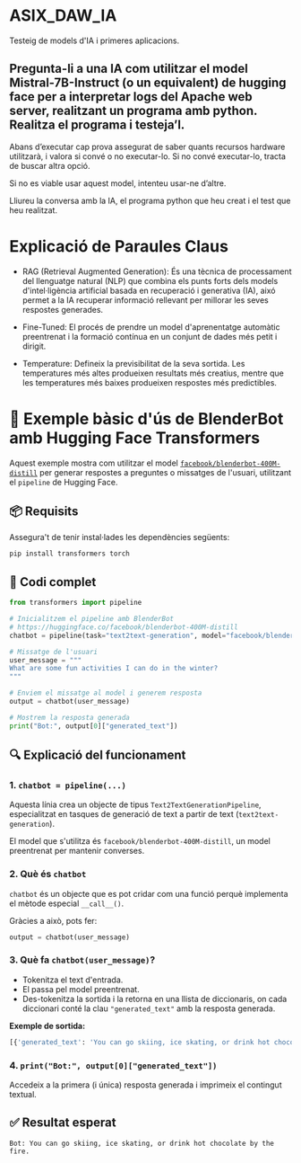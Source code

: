 # ASIX_DAW_IA
Testeig de models d'IA i primeres aplicacions.


## Pregunta-li a una IA com utilitzar el model Mistral-7B-Instruct (o un equivalent) de hugging face per a interpretar logs del Apache web server, realitzant un programa amb python. Realitza el programa i testeja’l.

Abans d’executar cap prova assegurat de saber quants recursos hardware utilitzarà, i valora si convé o no executar-lo. Si no convé executar-lo, tracta de buscar altra opció. 

Si no es viable usar aquest model, intenteu usar-ne d’altre.

Lliureu la conversa amb la IA, el programa python que heu creat i el test que heu realitzat.


# Explicació de Paraules Claus
- RAG (Retrieval Augmented Generation): És una tècnica de processament del llenguatge natural (NLP) que combina els punts forts dels models d'intel·ligència artificial basada en recuperació i generativa (IA), aixó permet a la IA recuperar informació rellevant per millorar les seves respostes generades.

- Fine-Tuned: El procés de prendre un model d'aprenentatge automàtic preentrenat i la formació contínua en un conjunt de dades més petit i dirigit.

- Temperature: Defineix la previsibilitat de la seva sortida. Les temperatures més altes produeixen resultats més creatius, mentre que les temperatures més baixes produeixen respostes més predictibles.


# 🤖 Exemple bàsic d'ús de BlenderBot amb Hugging Face Transformers

Aquest exemple mostra com utilitzar el model [`facebook/blenderbot-400M-distill`](https://huggingface.co/facebook/blenderbot-400M-distill) per generar respostes a preguntes o missatges de l'usuari, utilitzant el `pipeline` de Hugging Face.

## 📦 Requisits

Assegura't de tenir instal·lades les dependències següents:

```bash
pip install transformers torch
```

## 📜 Codi complet

```python
from transformers import pipeline

# Inicialitzem el pipeline amb BlenderBot
# https://huggingface.co/facebook/blenderbot-400M-distill
chatbot = pipeline(task="text2text-generation", model="facebook/blenderbot-400M-distill")

# Missatge de l'usuari
user_message = """
What are some fun activities I can do in the winter?
"""

# Enviem el missatge al model i generem resposta
output = chatbot(user_message)

# Mostrem la resposta generada
print("Bot:", output[0]["generated_text"])
```

## 🔍 Explicació del funcionament

### 1. `chatbot = pipeline(...)`

Aquesta línia crea un objecte de tipus `Text2TextGenerationPipeline`, especialitzat en tasques de generació de text a partir de text (`text2text-generation`).

El model que s'utilitza és `facebook/blenderbot-400M-distill`, un model preentrenat per mantenir converses.

### 2. Què és `chatbot`

`chatbot` és un objecte que es pot cridar com una funció perquè implementa el mètode especial `__call__()`.

Gràcies a això, pots fer:

```python
output = chatbot(user_message)
```

### 3. Què fa `chatbot(user_message)`?

- Tokenitza el text d'entrada.
- El passa pel model preentrenat.
- Des-tokenitza la sortida i la retorna en una llista de diccionaris, on cada diccionari conté la clau `"generated_text"` amb la resposta generada.

**Exemple de sortida:**

```python
[{'generated_text': 'You can go skiing, ice skating, or drink hot chocolate by the fire.'}]
```

### 4. `print("Bot:", output[0]["generated_text"])`

Accedeix a la primera (i única) resposta generada i imprimeix el contingut textual.

## ✅ Resultat esperat

```
Bot: You can go skiing, ice skating, or drink hot chocolate by the fire.
```
